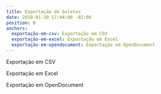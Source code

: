 ```yaml
---
title: Exportação de boletos
date: 2018-01-30 17:44:00 -02:00
position: 0
anchors:
  exportação-em-csv: Exportação em CSV
  exportação-em-excel: Exportação em Excel
  exportação-em-opendocument: Exportação em OpenDocument
---
```


Exportação em CSV

Exportação em Excel

Exportação em OpenDocument